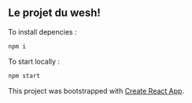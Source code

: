 ## Le projet du wesh!

To install depencies :
```sh
npm i
```
To start locally :
```sh
npm start
```


This project was bootstrapped with [Create React App](https://github.com/facebookincubator/create-react-app).


